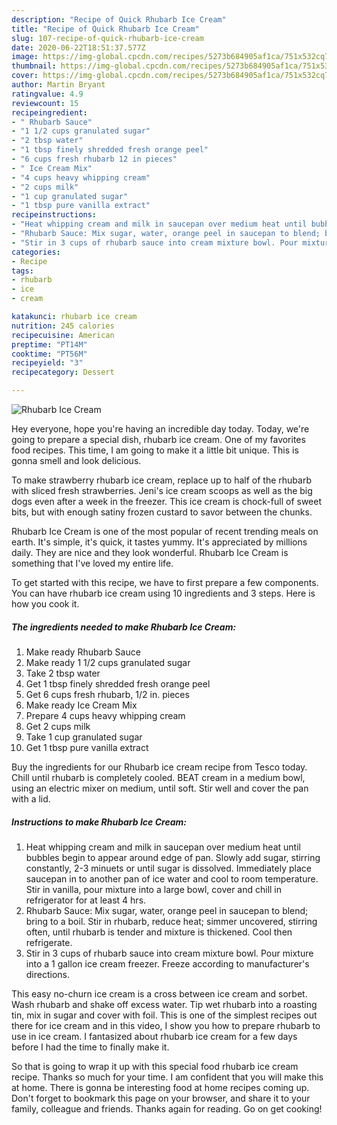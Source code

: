 ```yaml
---
description: "Recipe of Quick Rhubarb Ice Cream"
title: "Recipe of Quick Rhubarb Ice Cream"
slug: 107-recipe-of-quick-rhubarb-ice-cream
date: 2020-06-22T18:51:37.577Z
image: https://img-global.cpcdn.com/recipes/5273b684905af1ca/751x532cq70/rhubarb-ice-cream-recipe-main-photo.jpg
thumbnail: https://img-global.cpcdn.com/recipes/5273b684905af1ca/751x532cq70/rhubarb-ice-cream-recipe-main-photo.jpg
cover: https://img-global.cpcdn.com/recipes/5273b684905af1ca/751x532cq70/rhubarb-ice-cream-recipe-main-photo.jpg
author: Martin Bryant
ratingvalue: 4.9
reviewcount: 15
recipeingredient:
- " Rhubarb Sauce"
- "1 1/2 cups granulated sugar"
- "2 tbsp water"
- "1 tbsp finely shredded fresh orange peel"
- "6 cups fresh rhubarb 12 in pieces"
- " Ice Cream Mix"
- "4 cups heavy whipping cream"
- "2 cups milk"
- "1 cup granulated sugar"
- "1 tbsp pure vanilla extract"
recipeinstructions:
- "Heat whipping cream and milk in saucepan over medium heat until bubbles begin to appear around edge of pan. Slowly add sugar, stirring constantly, 2-3 minuets or until sugar is dissolved. Immediately place saucepan in to another pan of ice water and cool to room temperature. Stir in vanilla, pour mixture into a large bowl, cover and chill in refrigerator for at least 4 hrs."
- "Rhubarb Sauce: Mix sugar, water, orange peel in saucepan to blend; bring to a boil. Stir in rhubarb, reduce heat; simmer uncovered, stirring often, until rhubarb is tender and mixture is thickened. Cool then refrigerate."
- "Stir in 3 cups of rhubarb sauce into cream mixture bowl. Pour mixture into a 1 gallon ice cream freezer. Freeze according to manufacturer&#39;s directions."
categories:
- Recipe
tags:
- rhubarb
- ice
- cream

katakunci: rhubarb ice cream 
nutrition: 245 calories
recipecuisine: American
preptime: "PT14M"
cooktime: "PT56M"
recipeyield: "3"
recipecategory: Dessert

---
```



![Rhubarb Ice Cream](https://img-global.cpcdn.com/recipes/5273b684905af1ca/751x532cq70/rhubarb-ice-cream-recipe-main-photo.jpg)

Hey everyone, hope you're having an incredible day today. Today, we're going to prepare a special dish, rhubarb ice cream. One of my favorites food recipes. This time, I am going to make it a little bit unique. This is gonna smell and look delicious.

To make strawberry rhubarb ice cream, replace up to half of the rhubarb with sliced fresh strawberries. Jeni&#39;s ice cream scoops as well as the big dogs even after a week in the freezer. This ice cream is chock-full of sweet bits, but with enough satiny frozen custard to savor between the chunks.

Rhubarb Ice Cream is one of the most popular of recent trending meals on earth. It's simple, it's quick, it tastes yummy. It's appreciated by millions daily. They are nice and they look wonderful. Rhubarb Ice Cream is something that I've loved my entire life.


To get started with this recipe, we have to first prepare a few components. You can have rhubarb ice cream using 10 ingredients and 3 steps. Here is how you cook it.

<!--inarticleads1-->

##### The ingredients needed to make Rhubarb Ice Cream:

1. Make ready  Rhubarb Sauce
1. Make ready 1 1/2 cups granulated sugar
1. Take 2 tbsp water
1. Get 1 tbsp finely shredded fresh orange peel
1. Get 6 cups fresh rhubarb, 1/2 in. pieces
1. Make ready  Ice Cream Mix
1. Prepare 4 cups heavy whipping cream
1. Get 2 cups milk
1. Take 1 cup granulated sugar
1. Get 1 tbsp pure vanilla extract


Buy the ingredients for our Rhubarb ice cream recipe from Tesco today. Chill until rhubarb is completely cooled. BEAT cream in a medium bowl, using an electric mixer on medium, until soft. Stir well and cover the pan with a lid. 

<!--inarticleads2-->

##### Instructions to make Rhubarb Ice Cream:

1. Heat whipping cream and milk in saucepan over medium heat until bubbles begin to appear around edge of pan. Slowly add sugar, stirring constantly, 2-3 minuets or until sugar is dissolved. Immediately place saucepan in to another pan of ice water and cool to room temperature. Stir in vanilla, pour mixture into a large bowl, cover and chill in refrigerator for at least 4 hrs.
1. Rhubarb Sauce: Mix sugar, water, orange peel in saucepan to blend; bring to a boil. Stir in rhubarb, reduce heat; simmer uncovered, stirring often, until rhubarb is tender and mixture is thickened. Cool then refrigerate.
1. Stir in 3 cups of rhubarb sauce into cream mixture bowl. Pour mixture into a 1 gallon ice cream freezer. Freeze according to manufacturer&#39;s directions.


This easy no-churn ice cream is a cross between ice cream and sorbet. Wash rhubarb and shake off excess water. Tip wet rhubarb into a roasting tin, mix in sugar and cover with foil. This is one of the simplest recipes out there for ice cream and in this video, I show you how to prepare rhubarb to use in ice cream. I fantasized about rhubarb ice cream for a few days before I had the time to finally make it. 

So that is going to wrap it up with this special food rhubarb ice cream recipe. Thanks so much for your time. I am confident that you will make this at home. There is gonna be interesting food at home recipes coming up. Don't forget to bookmark this page on your browser, and share it to your family, colleague and friends. Thanks again for reading. Go on get cooking!
